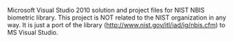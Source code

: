 Microsoft Visual Studio 2010 solution and project files for NIST NBIS biometric library.
This project is NOT related to the NIST organization in any way. It is just a port of the library (http://www.nist.gov/itl/iad/ig/nbis.cfm) to MS Visual Studio.
